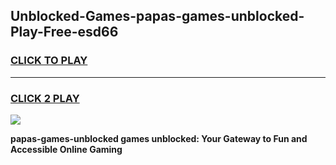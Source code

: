 
## Unblocked-Games-papas-games-unblocked-Play-Free-esd66
<h3>
<a href="https://premium76.site?title=papas-games-unblocked&ref=20M">CLICK TO PLAY</a></h3>
<hr>

<h3>
<a href="https://premium76.site?title=papas-games-unblocked&ref=20M">CLICK 2 PLAY</a>
  
</h3>

<a href="https://premium76.site?title=papas-games-unblocked&ref=19M"><img src="https://clearcache.store/games.png"></a>


**papas-games-unblocked games unblocked: Your Gateway to Fun and Accessible Online Gaming**
